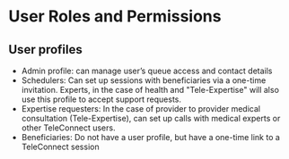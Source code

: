 # User Roles and Permissions

## User profiles

* Admin profile: can manage user’s queue access and contact details&#x20;
* Schedulers: Can set up sessions with beneficiaries via a one-time invitation. Experts, in the case of health and "Tele-Expertise" will also use this profile to accept support requests.
* Expertise requesters: In the case of provider to provider medical consultation (Tele-Expertise), can set up calls with medical experts or other TeleConnect users.
* Beneficiaries: Do not have a user profile, but have a one-time link to a TeleConnect session

